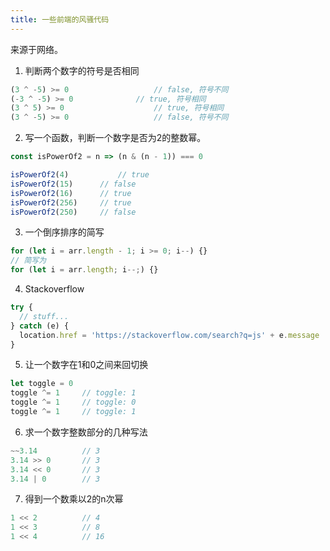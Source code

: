 ```yaml
---
title: 一些前端的风骚代码
---
```


来源于网络。

1. 判断两个数字的符号是否相同

```ts
(3 ^ -5) >= 0					// false, 符号不同
(-3 ^ -5) >= 0				// true, 符号相同
(3 ^ 5) >= 0					// true, 符号相同
(3 ^ -5) >= 0					// false, 符号不同
```

2. 写一个函数，判断一个数字是否为2的整数幂。

```ts
const isPowerOf2 = n => (n & (n - 1)) === 0

isPowerOf2(4)			// true
isPowerOf2(15)		// false
isPowerOf2(16)		// true
isPowerOf2(256)		// true
isPowerOf2(250)		// false
```

3. 一个倒序排序的简写

```ts
for (let i = arr.length - 1; i >= 0; i--) {}
// 简写为
for (let i = arr.length; i--;) {}
```

4. Stackoverflow

```ts
try {
  // stuff...
} catch (e) {
  location.href = 'https://stackoverflow.com/search?q=js' + e.message
}
```

5. 让一个数字在1和0之间来回切换

```ts
let toggle = 0
toggle ^= 1		// toggle: 1
toggle ^= 1		// toggle: 0
toggle ^= 1		// toggle: 1
```

6. 求一个数字整数部分的几种写法

```ts
~~3.14			// 3
3.14 >> 0		// 3
3.14 << 0		// 3
3.14 | 0		// 3
```

7. 得到一个数乘以2的n次幂

```ts
1 << 2			// 4
1 << 3			// 8
1 << 4			// 16
```

